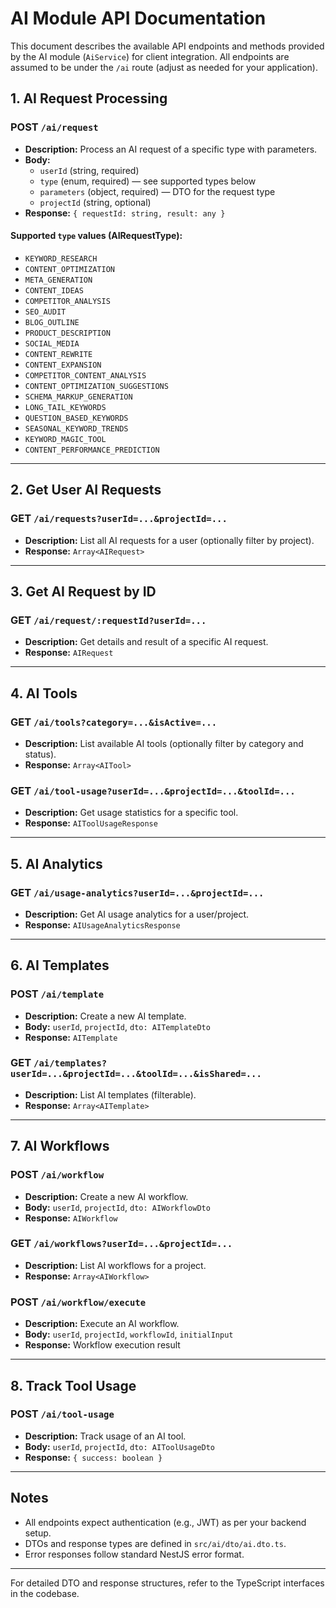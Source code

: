# AI Module API Documentation

This document describes the available API endpoints and methods provided by the AI module (`AiService`) for client integration. All endpoints are assumed to be under the `/ai` route (adjust as needed for your application).

## 1. AI Request Processing

### POST `/ai/request`

- **Description:** Process an AI request of a specific type with parameters.
- **Body:**
  - `userId` (string, required)
  - `type` (enum, required) — see supported types below
  - `parameters` (object, required) — DTO for the request type
  - `projectId` (string, optional)
- **Response:** `{ requestId: string, result: any }`

#### Supported `type` values (AIRequestType):

- `KEYWORD_RESEARCH`
- `CONTENT_OPTIMIZATION`
- `META_GENERATION`
- `CONTENT_IDEAS`
- `COMPETITOR_ANALYSIS`
- `SEO_AUDIT`
- `BLOG_OUTLINE`
- `PRODUCT_DESCRIPTION`
- `SOCIAL_MEDIA`
- `CONTENT_REWRITE`
- `CONTENT_EXPANSION`
- `COMPETITOR_CONTENT_ANALYSIS`
- `CONTENT_OPTIMIZATION_SUGGESTIONS`
- `SCHEMA_MARKUP_GENERATION`
- `LONG_TAIL_KEYWORDS`
- `QUESTION_BASED_KEYWORDS`
- `SEASONAL_KEYWORD_TRENDS`
- `KEYWORD_MAGIC_TOOL`
- `CONTENT_PERFORMANCE_PREDICTION`

---

## 2. Get User AI Requests

### GET `/ai/requests?userId=...&projectId=...`

- **Description:** List all AI requests for a user (optionally filter by project).
- **Response:** `Array<AIRequest>`

---

## 3. Get AI Request by ID

### GET `/ai/request/:requestId?userId=...`

- **Description:** Get details and result of a specific AI request.
- **Response:** `AIRequest`

---

## 4. AI Tools

### GET `/ai/tools?category=...&isActive=...`

- **Description:** List available AI tools (optionally filter by category and status).
- **Response:** `Array<AITool>`

### GET `/ai/tool-usage?userId=...&projectId=...&toolId=...`

- **Description:** Get usage statistics for a specific tool.
- **Response:** `AIToolUsageResponse`

---

## 5. AI Analytics

### GET `/ai/usage-analytics?userId=...&projectId=...`

- **Description:** Get AI usage analytics for a user/project.
- **Response:** `AIUsageAnalyticsResponse`

---

## 6. AI Templates

### POST `/ai/template`

- **Description:** Create a new AI template.
- **Body:** `userId`, `projectId`, `dto: AITemplateDto`
- **Response:** `AITemplate`

### GET `/ai/templates?userId=...&projectId=...&toolId=...&isShared=...`

- **Description:** List AI templates (filterable).
- **Response:** `Array<AITemplate>`

---

## 7. AI Workflows

### POST `/ai/workflow`

- **Description:** Create a new AI workflow.
- **Body:** `userId`, `projectId`, `dto: AIWorkflowDto`
- **Response:** `AIWorkflow`

### GET `/ai/workflows?userId=...&projectId=...`

- **Description:** List AI workflows for a project.
- **Response:** `Array<AIWorkflow>`

### POST `/ai/workflow/execute`

- **Description:** Execute an AI workflow.
- **Body:** `userId`, `projectId`, `workflowId`, `initialInput`
- **Response:** Workflow execution result

---

## 8. Track Tool Usage

### POST `/ai/tool-usage`

- **Description:** Track usage of an AI tool.
- **Body:** `userId`, `projectId`, `dto: AIToolUsageDto`
- **Response:** `{ success: boolean }`

---

## Notes

- All endpoints expect authentication (e.g., JWT) as per your backend setup.
- DTOs and response types are defined in `src/ai/dto/ai.dto.ts`.
- Error responses follow standard NestJS error format.

---

For detailed DTO and response structures, refer to the TypeScript interfaces in the codebase.
